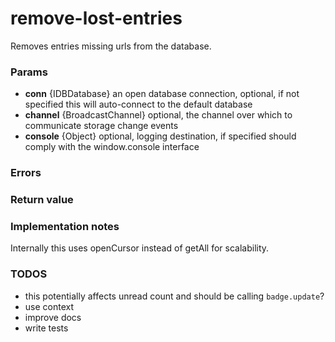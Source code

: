 # remove-lost-entries
Removes entries missing urls from the database.

### Params
* **conn** {IDBDatabase} an open database connection, optional, if not specified this will auto-connect to the default database
* **channel** {BroadcastChannel} optional, the channel over which to communicate storage change events
* **console** {Object} optional, logging destination, if specified should comply with the window.console interface

### Errors

### Return value

### Implementation notes
Internally this uses openCursor instead of getAll for scalability.

### TODOS
* this potentially affects unread count and should be calling `badge.update`?
* use context
* improve docs
* write tests
